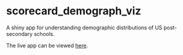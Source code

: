 # scorecard_demograph_viz
A shiny app for understanding demographic distributions of US post-secondary schools.

The live app can be viewed [here](https://laingdk.shinyapps.io/scorecard_demograph_viz/).